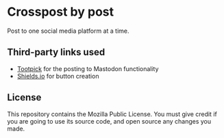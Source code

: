 # Crosspost by post

Post to one social media platform at a time.

## Third-party links used

- [Tootpick](https://github.com/Juerd/tootpick) for the posting to Mastodon functionality
- [Shields.io](https://shields.io) for button creation

## License

This repository contains the Mozilla Public License. You must give credit if you are going to use its source code, and open source any changes you made.
